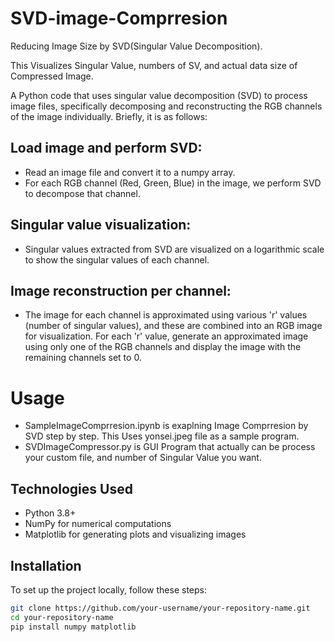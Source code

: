 # SVD-image-Comprresion


Reducing Image Size by SVD(Singular Value Decomposition).

This Visualizes Singular Value, numbers of SV, and actual data size of Compressed Image. 


A Python code that uses singular value decomposition (SVD) to process image files, specifically decomposing and reconstructing the RGB channels of the image individually. Briefly, it is as follows:

## Load image and perform SVD:
* Read an image file and convert it to a numpy array.
* For each RGB channel (Red, Green, Blue) in the image, we perform SVD to decompose that channel.

  
## Singular value visualization:
* Singular values ​​extracted from SVD are visualized on a logarithmic scale to show the singular values ​​of each channel.

  
## Image reconstruction per channel:
* The image for each channel is approximated using various 'r' values ​​(number of singular values), and these are combined into an RGB image for visualization. For each 'r' value, generate an approximated image using only one of the RGB channels and display the image with the remaining channels set to 0.

# Usage
* SampleImageComprresion.ipynb is exaplning Image Comprresion by SVD step by step. This Uses yonsei.jpeg file as a sample program.
* SVDImageCompressor.py is GUI Program that actually can be process your custom file, and number of Singular Value you want.




## Technologies Used
- Python 3.8+
- NumPy for numerical computations
- Matplotlib for generating plots and visualizing images

## Installation
To set up the project locally, follow these steps:

```bash
git clone https://github.com/your-username/your-repository-name.git
cd your-repository-name
pip install numpy matplotlib
